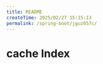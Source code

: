 ```yaml
---
title: README
createTime: 2025/02/27 15:15:13
permalink: /spring-boot/jguz057c/
---
```

# cache Index
